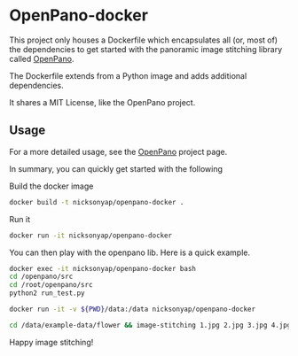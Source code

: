 OpenPano-docker
===============

This project only houses a Dockerfile which encapsulates all (or, most of) the dependencies to get started with the panoramic image stitching library called [OpenPano](https://github.com/ppwwyyxx/OpenPano).

The Dockerfile extends from a Python image and adds additional dependencies.

It shares a MIT License, like the OpenPano project.

## Usage
For a more detailed usage, see the [OpenPano](https://github.com/ppwwyyxx/OpenPano) project page.

In summary, you can quickly get started with the following

Build the docker image
```bash
docker build -t nicksonyap/openpano-docker .
```

Run it
```bash
docker run -it nicksonyap/openpano-docker
```

You can then play with the openpano lib. Here is a quick example.
```bash
docker exec -it nicksonyap/openpano-docker bash
cd /openpano/src
cd /root/openpano/src
python2 run_test.py
``` 

```bash
docker run -it -v ${PWD}/data:/data nicksonyap/openpano-docker
```

```bash
cd /data/example-data/flower && image-stitching 1.jpg 2.jpg 3.jpg 4.jpg
``` 
Happy image stitching!
